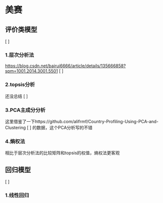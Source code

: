 # 美赛

## 评价类模型
[ ]
### 1.层次分析法
https://blog.csdn.net/bairui6666/article/details/135666858?spm=1001.2014.3001.5501 [ ]

### 2.topsis分析
还没总结 [ ]

### 3.PCA主成分分析
这里借鉴了一下https://github.com/alifrmf/Country-Profiling-Using-PCA-and-Clustering  [ ] 的数据，这个PCA分析写的不错

### 4.熵权法
相比于层次分析法的比较矩阵和topsis的权值，熵权法更客观


## 回归模型
[ ]
### 1.线性回归
